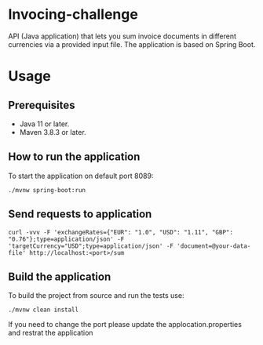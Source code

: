 # Invocing-challenge
API (Java application) that lets you sum invoice documents in different currencies via a provided input file.
The application is based on Spring Boot.
# Usage

## Prerequisites

 - Java 11 or later.
 - Maven 3.8.3 or later.

## How to run the application

To start the application on default port 8089:

```
./mvnw spring-boot:run
```

## Send requests to application

```
curl -vvv -F 'exchangeRates={"EUR": "1.0", "USD": "1.11", "GBP": "0.76"};type=application/json' -F 'targetCurrency="USD";type=application/json' -F 'document=@your-data-file' http://localhost:<port>/sum
```

## Build the application

To build the project from source and run the tests use:

```
./mvnw clean install
```

If you need to change the port please update the applocation.properties and restrat the application